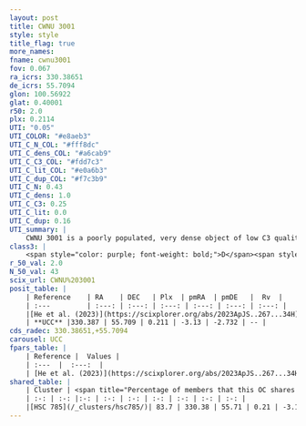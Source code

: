 ```yaml
---
layout: post
title: CWNU 3001
style: style
title_flag: true
more_names: 
fname: cwnu3001
fov: 0.067
ra_icrs: 330.38651
de_icrs: 55.7094
glon: 100.56922
glat: 0.40001
r50: 2.0
plx: 0.2114
UTI: "0.05"
UTI_COLOR: "#e8aeb3"
UTI_C_N_COL: "#fff8dc"
UTI_C_dens_COL: "#a6cab9"
UTI_C_C3_COL: "#fdd7c3"
UTI_C_lit_COL: "#e0a6b3"
UTI_C_dup_COL: "#f7c3b9"
UTI_C_N: 0.43
UTI_C_dens: 1.0
UTI_C_C3: 0.25
UTI_C_lit: 0.0
UTI_C_dup: 0.16
UTI_summary: |
    CWNU 3001 is a poorly populated, very dense object of low C3 quality. It was recently reported in the literature.<br><br><span style="color: #99180f; font-weight: bold;">Warning: </span>This is likely a duplicate object, which shares a large percentage of members with at least one previously reported entry.
class3: |
    <span style="color: purple; font-weight: bold;">D</span><span style="color: #FFC300; font-weight: bold;">B</span>
r_50_val: 2.0
N_50_val: 43
scix_url: CWNU%203001
posit_table: |
    | Reference    | RA    | DEC   | Plx  | pmRA  | pmDE   |  Rv  |
    | :---         | :---: | :---: | :---: | :---: | :---: | :---: |
    |[He et al. (2023)](https://scixplorer.org/abs/2023ApJS..267...34H) | 330.389 | 55.707 | 0.211 | -3.12 | -2.697 | -- |
    | **UCC** |330.387 | 55.709 | 0.211 | -3.13 | -2.732 | -- | 
cds_radec: 330.38651,+55.7094
carousel: UCC
fpars_table: |
    | Reference |  Values |
    | :---  |  :---:  |
    | [He et al. (2023)](https://scixplorer.org/abs/2023ApJS..267...34H) | `A0=3.7, m-M=12.8, logA=8.1` |
shared_table: |
    | Cluster | <span title="Percentage of members that this OC shares with the ones listed">%</span>   | RA   | DEC   | Plx   | pmRA  | pmDE  | Rv | UTI |
    | :-: | :-: |:-: | :-: | :-: | :-: | :-: | :-: | :-: |
    |[HSC 785](/_clusters/hsc785/)| 83.7 | 330.38 | 55.71 | 0.21 | -3.13 | -2.73 | -- |0.48 |
---
```

